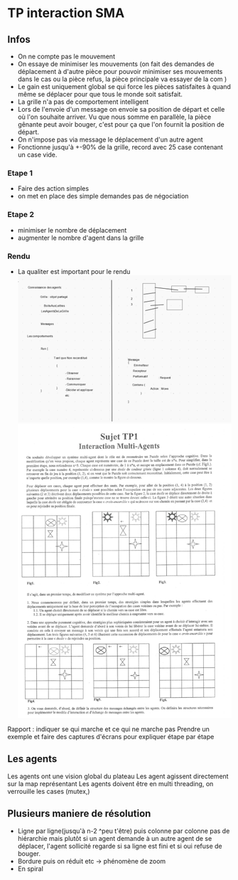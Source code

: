 # TP interaction SMA
## Infos
* On ne compte pas le mouvement
* On essaye de minimiser les mouvements (on fait des demandes de déplacement à d'autre pièce pour pouvoir minimiser ses mouvements dans le cas ou la pièce refus, la pièce principale va essayer de la com )
* Le gain est uniquement global se qui force les pièces satisfaites à quand même se déplacer pour que tous le monde soit satisfait.
* La grille n'a pas de comportement intelligent
* Lors de l'envoie d'un message on envoie sa position de départ et celle où l'on souhaite arriver. Vu que nous somme en parallèle, la pièce gênante peut avoir bouger, c'est pour ça que l'on fournit la position de départ.
* On n'impose pas via message le déplacement d'un autre agent
* Fonctionne jusqu'à +-90% de la grille, record avec 25 case contenant un case vide.


### Etape 1
* Faire des action simples
* on met en place des simple demandes pas de négociation

### Etape 2
* minimiser le nombre de déplacement
* augmenter le nombre d'agent dans la grille

### Rendu

* La qualiter est important pour le rendu
![tp](./infotp.png)
![sujet](./TP1SMA2020.jpeg)

Rapport : indiquer se qui marche et ce qui ne marche pas
Prendre un exemple et faire des captures d'écrans pour expliquer étape par étape


## Les agents
Les agents ont une vision global du plateau
Les agent agissent directement sur la map représentant
Les agents doivent être en multi threading, on verrouille les cases (mutex,)

## Plusieurs maniere de résolution
* Ligne par ligne(jusqu'à n-2 ^peu t'être) puis colonne par colonne 
    pas de hiérarchie mais plutôt si un agent demande à un autre agent de se déplacer, l'agent sollicité regarde si sa ligne est fini et si oui refuse de bouger.
* Bordure puis on réduit etc -> phénomène de zoom
* En spiral
